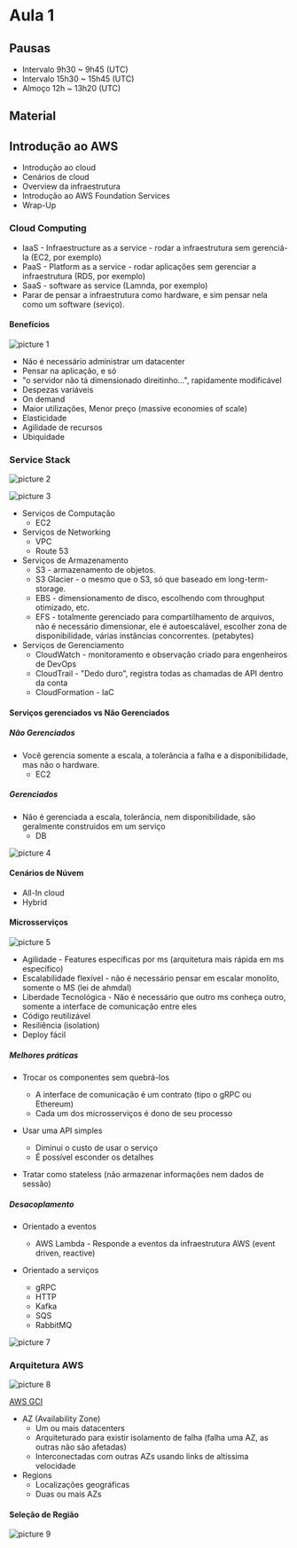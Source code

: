 # Aula 1

## Pausas
- Intervalo 9h30 ~ 9h45 (UTC)
- Intervalo 15h30 ~ 15h45 (UTC)
- Almoço 12h ~ 13h20 (UTC)
  
## Material

## Introdução ao AWS

- Introdução ao cloud
- Cenários de cloud
- Overview da infraestrutura
- Introdução ao AWS Foundation Services
- Wrap-Up


### Cloud Computing
- IaaS - Infraestructure as a service - rodar a infraestrutura sem gerenciá-la (EC2, por exemplo)
- PaaS - Platform as a service - rodar aplicações sem gerenciar a infraestrutura (RDS, por exemplo)
- SaaS - software as service (Lamnda, por exemplo)
- Parar de pensar a infraestrutura como hardware, e sim pensar nela como um software (seviço). 



#### Benefícios

![picture 1](images/9168a8a79e63918ccacfcd1a0cf53241ea73d96287b2d3934bd628d98f534883.png)  

- Não é necessário administrar um datacenter
- Pensar na aplicação, e só
- "o servidor não tá dimensionado direitinho...", rapidamente modificável
- Despezas variáveis
- On demand
- Maior utilizações, Menor preço (massive economies of scale)
- Elasticidade
- Agilidade de recursos
- Ubiquidade

### Service Stack
![picture 2](images/b19483851c3a7dd4185a51b774080e6710ac290f2abb5ea4105eca06f0d59547.png)

![picture 3](images/a0a808d79a26cf1da9a6109bbb0e0e38fce133789932dea4f295d3dcfa2d695a.png)  


- Serviços de Computação
  - EC2
- Serviços de Networking
  - VPC
  - Route 53
- Serviços de Armazenamento
  - S3 - armazenamento de objetos.
  - S3 Glacier - o mesmo que o S3, só que baseado em long-term-storage.
  - EBS - dimensionamento de disco, escolhendo com throughput otimizado, etc.
  - EFS - totalmente gerenciado para compartilhamento de arquivos, não é necessário dimensionar, ele é autoescalável, escolher zona de disponibilidade, várias instâncias concorrentes. (petabytes)
- Serviços de Gerenciamento
  - CloudWatch - monitoramento e observação criado para engenheiros de DevOps
  - CloudTrail - "Dedo duro", registra todas as chamadas de API dentro da conta
  - CloudFormation - IaC

#### Serviços gerenciados vs Não Gerenciados

##### Não Gerenciados
- Você gerencia somente a escala, a tolerância a falha e a disponibilidade, mas não o hardware.
  - EC2

##### Gerenciados
- Não é gerenciada a escala, tolerância, nem disponibilidade, são geralmente construidos em um serviço
  - DB

![picture 4](images/764dbd250d0871158df94b5c1e5877055c1b3756a26feb99b031995d817cd4fb.png)


#### Cenários de Núvem

- All-In cloud
- Hybrid

#### Microsserviços

![picture 5](images/57bbf895a13f5d4b5978b48058bafa0de0767de73d757e51a899e334c833afe2.png)  

- Agilidade - Features específicas por ms (arquitetura mais rápida em ms específico)
- Escalabilidade flexível - não é necessário pensar em escalar monolito, somente o MS (lei de ahmdal)
- Liberdade Tecnológica - Não é necessário que outro ms conheça outro, somente a interface de comunicação entre eles
- Código reutilizável
- Resiliência (isolation)
- Deploy fácil

##### Melhores práticas
- Trocar os componentes sem quebrá-los
  - A interface de comunicação é um contrato (tipo o gRPC ou Ethereum)
  - Cada um dos microsserviços é dono de seu processo

- Usar uma API simples
  - Diminui o custo de usar o serviço
  - É possível esconder os detalhes

- Tratar como stateless (não armazenar informações nem dados de sessão)

##### Desacoplamento
- Orientado a eventos
  - AWS Lambda - Responde a eventos da infraestrutura AWS (event driven, reactive)

- Orientado a serviços
  - gRPC
  - HTTP
  - Kafka
  - SQS
  - RabbitMQ

 ![picture 7](images/0f6f121009d50895cad49980c14085a7dd779036a10d53c5a4828bb1c15727f7.png)  

### Arquitetura AWS

![picture 8](images/893745b2c78e3cfe579b135d0ddd096b753435aec19484bfc663ea5f4bde52da.png)  


[AWS GCI](https://apps.kaonadn.net/5181491956940800/index.html)

  - AZ (Availability Zone)
    - Um ou mais datacenters
    - Arquiteturado para existir isolamento de falha (falha uma AZ, as outras não são afetadas)
    - Interconectadas com outras AZs usando links de altíssima velocidade
  - Regions
    - Localizações geográficas
    - Duas ou mais AZs

#### Seleção de Região

![picture 9](images/cfb1ab941180f738b8f9d923f3e91cff64e122c170147717624427c8fc16bd38.png)  
